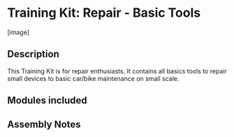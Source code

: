 # Training Kit: Repair - Basic Tools

[image]

## Description

This Training Kit is for repair enthusiasts. It contains all basics tools to repair small devices to basic car/bike maintenance on small scale.


## Modules included

## Assembly Notes



